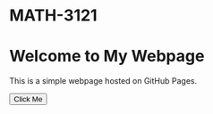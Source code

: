 # MATH-3121

<!DOCTYPE html>
<html lang="en">
<head>
  <meta charset="UTF-8" />
  <meta name="viewport" content="width=device-width, initial-scale=1.0" />
  <title>My Webpage</title>
  <link rel="stylesheet" href="style.css" />
</head>
<body>
  <h1>Welcome to My Webpage</h1>
  <p>This is a simple webpage hosted on GitHub Pages.</p>
  <button onclick="sayHello()">Click Me</button>

  <script src="script.js"></script>
</body>
</html>

